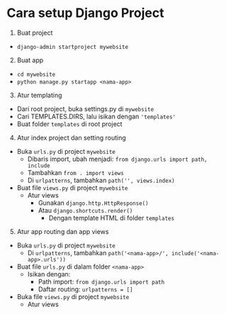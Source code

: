 # Cara setup Django Project

1. Buat project
  - `django-admin startproject mywebsite`
2. Buat app
  - `cd mywebsite`
  - `python manage.py startapp <nama-app>`
3. Atur templating
  - Dari root project, buka settings.py di `mywebsite`
  - Cari TEMPLATES.DIRS, lalu isikan dengan `'templates'`
  - Buat folder `templates` di root project
4. Atur index project dan setting routing
  - Buka `urls.py` di project `mywebsite`
    - Dibaris import, ubah menjadi: `from django.urls import path, include`
    - Tambahkan `from . import views`
    - Di `urlpatterns`, tambahkan `path('', views.index)`
  - Buat file `views.py` di project `mywebsite`
    - Atur views
      - Gunakan `django.http.HttpResponse()`
      - Atau `django.shortcuts.render()`
        - Dengan template HTML di folder `templates`
5. Atur app routing dan app views
  - Buka `urls.py` di project `mywebsite`
    - Di `urlpatterns`, tambahkan `path('<nama-app>/', include('<nama-app>.urls'))`
  - Buat file `urls.py` di dalam folder `<nama-app>`
    - Isikan dengan:
      - Path import: `from django.urls import path`
      - Daftar routing: `urlpatterns = []`
  - Buka file `views.py` di project `mywebsite`
    - Atur views
